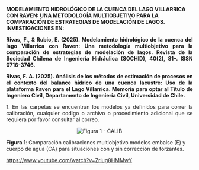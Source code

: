 
<strong> MODELAMIENTO HIDROLÓGICO DE LA CUENCA DEL LAGO VILLARRICA CON RAVEN: UNA METODOLOGÍA MULTIOBJETIVO PARA LA COMPARACIÓN DE ESTRATEGIAS DE MODELACIÓN DE LAGOS. INVESTIGACIONES EN:</strong>
<p align="justify">
<strong> Rivas, F., & Rubio, E. (2025). Modelamiento hidrológico de la cuenca del lago Villarrica con Raven: Una metodología multiobjetivo para la comparación de estrategias de modelación de lagos. Revista de la Sociedad Chilena de Ingeniería Hidráulica (SOCHID), 40(2), 81–. ISSN 0716-3746.</strong>
</p>


<p align="justify">
<strong> Rivas, F. A. (2025). Análisis de los métodos de estimación de procesos en el contexto del balance hídrico de una cuenca lacustre: Uso de la plataforma Raven para el Lago Villarrica. Memoria para optar al Título de Ingeniero Civil, Departamento de Ingeniería Civil, Universidad de Chile.</strong>
</p>






<p align="justify">
1. En las carpetas se encuentran los modelos ya definidos para correr la calibración, cualquier codigo o archivo o procedimiento adicional que se requiera por favor consultar al correo.
</p>


<div align="center">
  <img src= "https://raw.githubusercontent.com/FelipeRivas5492/Modelamiento-Lago-Villarrica-en-Raven-Calibracion-multiobjetivo-modelos-de-lagos./main/calib.png" alt="Figura 1 - CALIB">
</div>
<p><strong>Figura 1</strong>: Comparación calibraciones multiobjetivo modelos embalse (E) y cuerpo de agua (CA) para situaciones con y sin corrección de forzantes.</p>

https://www.youtube.com/watch?v=Zriug8HMMwY
